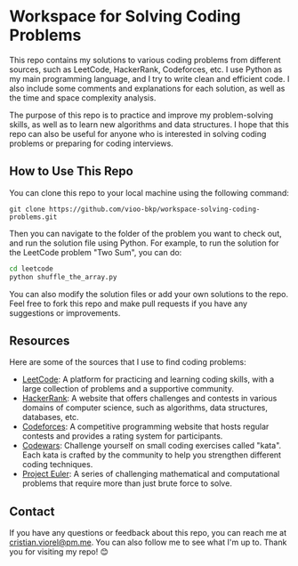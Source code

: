 # Workspace for Solving Coding Problems

This repo contains my solutions to various coding problems from different sources, such as LeetCode, HackerRank, Codeforces, etc. I use Python as my main programming language, and I try to write clean and efficient code. I also include some comments and explanations for each solution, as well as the time and space complexity analysis.

The purpose of this repo is to practice and improve my problem-solving skills, as well as to learn new algorithms and data structures. I hope that this repo can also be useful for anyone who is interested in solving coding problems or preparing for coding interviews.

## How to Use This Repo

You can clone this repo to your local machine using the following command:

```
git clone https://github.com/vioo-bkp/workspace-solving-coding-problems.git
```

Then you can navigate to the folder of the problem you want to check out, and run the solution file using Python. For example, to run the solution for the LeetCode problem "Two Sum", you can do:

```bash
cd leetcode
python shuffle_the_array.py
```

You can also modify the solution files or add your own solutions to the repo. Feel free to fork this repo and make pull requests if you have any suggestions or improvements.

## Resources

Here are some of the sources that I use to find coding problems:

- [LeetCode](https://leetcode.com/): A platform for practicing and learning coding skills, with a large collection of problems and a supportive community.
- [HackerRank](https://www.hackerrank.com/): A website that offers challenges and contests in various domains of computer science, such as algorithms, data structures, databases, etc.
- [Codeforces](https://codeforces.com/): A competitive programming website that hosts regular contests and provides a rating system for participants.
- [Codewars](https://www.codewars.com/): Challenge yourself on small coding exercises called "kata". Each kata is crafted by the community to help you strengthen different coding techniques.
- [Project Euler](https://projecteuler.net/): A series of challenging mathematical and computational problems that require more than just brute force to solve.

## Contact

If you have any questions or feedback about this repo, you can reach me at cristian.viorel@pm.me. You can also follow me to see what I'm up to. Thank you for visiting my repo! 😊
